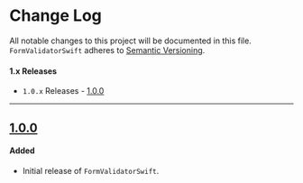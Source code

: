 # Change Log

All notable changes to this project will be documented in this file.
`FormValidatorSwift` adheres to [Semantic Versioning](http://semver.org/).

#### 1.x Releases
- `1.0.x` Releases - [1.0.0](#100)

---

## [1.0.0](https://github.com/ustwo/formvalidator-swift/releases/tag/v1.0.0)

#### Added
- Initial release of `FormValidatorSwift`.
